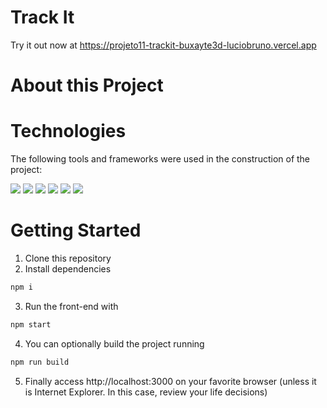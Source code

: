 # Track It

Try it out now at https://projeto11-trackit-buxayte3d-luciobruno.vercel.app

# About this Project

# Technologies

The following tools and frameworks were used in the construction of the project:

[<img src="https://img.shields.io/badge/NPM-%23CB3837.svg?style=for-the-badge&logo=npm&logoColor=white" />](https://www.npmjs.com)
[<img src="https://img.shields.io/badge/react-%2320232a.svg?style=for-the-badge&logo=react&logoColor=%2361DAFB" />](https://legacy.reactjs.org/docs/getting-started.html)
[<img src="https://img.shields.io/badge/react_route%20-%2320232a.svg?style=for-the-badge&logo=react&logoColor=%2361DAFB" />](https://reactrouter.com/en/main)
[<img src="https://img.shields.io/badge/vercel-%23000000.svg?style=for-the-badge&logo=vercel&logoColor=white" />](https://vercel.com)
[<img src="https://img.shields.io/badge/Visual%20Studio%20Code-0078d7.svg?style=for-the-badge&logo=visual-studio-code&logoColor=white" />](https://code.visualstudio.com)
[<img src="https://img.shields.io/badge/styled--components-DB7093?style=for-the-badge&logo=styled-components&logoColor=white" />](https://styled-components.com)

# Getting Started

1. Clone this repository
2. Install dependencies
```bash
npm i
```
3. Run the front-end with
```bash
npm start
```
4. You can optionally build the project running
```bash
npm run build
```
5. Finally access http://localhost:3000 on your favorite browser (unless it is Internet Explorer. In this case, review your life decisions)
